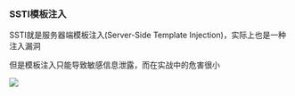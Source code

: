 ### SSTI模板注入

SSTI就是服务器端模板注入(Server-Side Template Injection)，实际上也是一种注入漏洞

但是模板注入只能导致敏感信息泄露，而在实战中的危害很小

![](https://s4.ax1x.com/2021/12/28/TrssL6.png)












